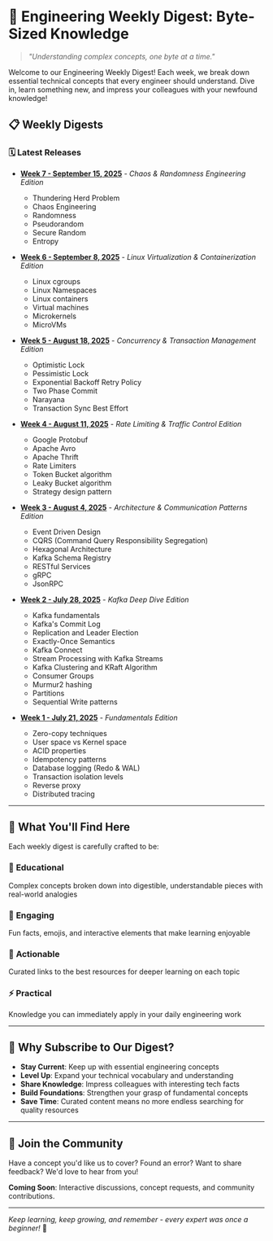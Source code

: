 # 🚀 Engineering Weekly Digest: Byte-Sized Knowledge

> *"Understanding complex concepts, one byte at a time."*

Welcome to our Engineering Weekly Digest! Each week, we break down essential technical concepts that every engineer should understand. Dive in, learn something new, and impress your colleagues with your newfound knowledge!

## 📋 Weekly Digests

### 🗓️ Latest Releases
- **[Week 7 - September 15, 2025](WEEK_7_15_Sep_2025.md)** - *Chaos & Randomness Engineering Edition*
  - Thundering Herd Problem
  - Chaos Engineering
  - Randomness
  - Pseudorandom
  - Secure Random
  - Entropy

- **[Week 6 - September 8, 2025](WEEK_6_8_Sep_2025.md)** - *Linux Virtualization & Containerization Edition*
  - Linux cgroups
  - Linux Namespaces
  - Linux containers
  - Virtual machines
  - Microkernels
  - MicroVMs

- **[Week 5 - August 18, 2025](WEEK_5_18_Aug_2025.md)** - *Concurrency & Transaction Management Edition*
  - Optimistic Lock
  - Pessimistic Lock
  - Exponential Backoff Retry Policy
  - Two Phase Commit
  - Narayana
  - Transaction Sync Best Effort

- **[Week 4 - August 11, 2025](WEEK_4_11_Aug_2025.md)** - *Rate Limiting & Traffic Control Edition*
  - Google Protobuf
  - Apache Avro
  - Apache Thrift
  - Rate Limiters
  - Token Bucket algorithm
  - Leaky Bucket algorithm
  - Strategy design pattern

- **[Week 3 - August 4, 2025](WEEK_3_4_Aug_2025.md)** - *Architecture & Communication Patterns Edition*
  - Event Driven Design
  - CQRS (Command Query Responsibility Segregation)
  - Hexagonal Architecture
  - Kafka Schema Registry
  - RESTful Services
  - gRPC
  - JsonRPC

- **[Week 2 - July 28, 2025](WEEK_2_28_Jul_2025.md)** - *Kafka Deep Dive Edition*
  - Kafka fundamentals
  - Kafka's Commit Log
  - Replication and Leader Election
  - Exactly-Once Semantics
  - Kafka Connect
  - Stream Processing with Kafka Streams
  - Kafka Clustering and KRaft Algorithm
  - Consumer Groups
  - Murmur2 hashing
  - Partitions
  - Sequential Write patterns

- **[Week 1 - July 21, 2025](WEEK_1_21_jul_2025.md)** - *Fundamentals Edition*
  - Zero-copy techniques
  - User space vs Kernel space
  - ACID properties
  - Idempotency patterns
  - Database logging (Redo & WAL)
  - Transaction isolation levels
  - Reverse proxy
  - Distributed tracing

---

## 🎯 What You'll Find Here

Each weekly digest is carefully crafted to be:

### 🧠 **Educational**
Complex concepts broken down into digestible, understandable pieces with real-world analogies

### 🎉 **Engaging**
Fun facts, emojis, and interactive elements that make learning enjoyable

### 🔗 **Actionable**
Curated links to the best resources for deeper learning on each topic

### ⚡ **Practical**
Knowledge you can immediately apply in your daily engineering work

---

## 🚀 Why Subscribe to Our Digest?

- **Stay Current**: Keep up with essential engineering concepts
- **Level Up**: Expand your technical vocabulary and understanding
- **Share Knowledge**: Impress colleagues with interesting tech facts
- **Build Foundations**: Strengthen your grasp of fundamental concepts
- **Save Time**: Curated content means no more endless searching for quality resources

---

## 💬 Join the Community

Have a concept you'd like us to cover? Found an error? Want to share feedback? We'd love to hear from you!

**Coming Soon**: Interactive discussions, concept requests, and community contributions.

---

*Keep learning, keep growing, and remember - every expert was once a beginner!* 🌟
